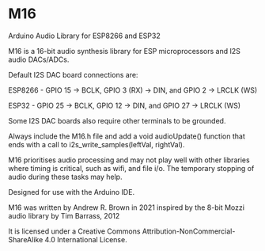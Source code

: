 # M16
 Arduino Audio Library for ESP8266 and ESP32

 M16 is a 16-bit audio synthesis library for ESP microprocessors and I2S audio DACs/ADCs.

 Default I2S DAC board connections are:

 ESP8266 - GPIO 15 -> BCLK, GPIO 3 (RX) -> DIN, and GPIO 2 -> LRCLK (WS)

 ESP32 - GPIO 25 -> BCLK, GPIO 12 -> DIN, and GPIO 27 -> LRCLK (WS)

 Some I2S DAC boards also require other terminals to be grounded.

 Always include the M16.h file and add a void audioUpdate() function that ends with a call to i2s_write_samples(leftVal, rightVal).

 M16 prioritises audio processing and may not play well with other libraries where timing is critical, such as wifi, and file i/o. The temporary stopping of audio during these tasks may help.  

 Designed for use with the Arduino IDE.

 M16 was written by Andrew R. Brown in 2021 inspired by the 8-bit Mozzi audio library by Tim Barrass, 2012

 It is licensed under a Creative Commons Attribution-NonCommercial-ShareAlike 4.0 International License.
